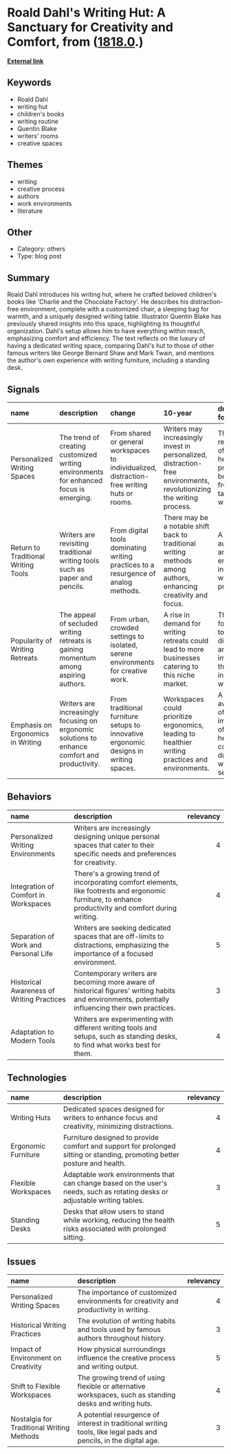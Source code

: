 # __Roald Dahl's Writing Hut: A Sanctuary for Creativity and Comfort__, from ([1818.0](https://kghosh.substack.com/p/1818.0).)

__[External link](https://kottke.org/19/01/a-writing-shed-of-ones-own?utm_source=substack&utm_medium=email)__



## Keywords

* Roald Dahl
* writing hut
* children's books
* writing routine
* Quentin Blake
* writers' rooms
* creative spaces

## Themes

* writing
* creative process
* authors
* work environments
* literature

## Other

* Category: others
* Type: blog post

## Summary

Roald Dahl introduces his writing hut, where he crafted beloved children's books like 'Charlie and the Chocolate Factory'. He describes his distraction-free environment, complete with a customized chair, a sleeping bag for warmth, and a uniquely designed writing table. Illustrator Quentin Blake has previously shared insights into this space, highlighting its thoughtful organization. Dahl's setup allows him to have everything within reach, emphasizing comfort and efficiency. The text reflects on the luxury of having a dedicated writing space, comparing Dahl's hut to those of other famous writers like George Bernard Shaw and Mark Twain, and mentions the author's own experience with writing furniture, including a standing desk.

## Signals

| name                                | description                                                                                   | change                                                                                       | 10-year                                                                                                              | driving-force                                                                                      |   relevancy |
|:------------------------------------|:----------------------------------------------------------------------------------------------|:---------------------------------------------------------------------------------------------|:---------------------------------------------------------------------------------------------------------------------|:---------------------------------------------------------------------------------------------------|------------:|
| Personalized Writing Spaces         | The trend of creating customized writing environments for enhanced focus is emerging.         | From shared or general workspaces to individualized, distraction-free writing huts or rooms. | Writers may increasingly invest in personalized, distraction-free environments, revolutionizing the writing process. | The growing recognition of mental health and productivity benefits from tailored workspaces.       |           4 |
| Return to Traditional Writing Tools | Writers are revisiting traditional writing tools such as paper and pencils.                   | From digital tools dominating writing practices to a resurgence of analog methods.           | There may be a notable shift back to traditional writing methods among authors, enhancing creativity and focus.      | A desire for authenticity and deeper engagement in the writing process.                            |           3 |
| Popularity of Writing Retreats      | The appeal of secluded writing retreats is gaining momentum among aspiring authors.           | From urban, crowded settings to isolated, serene environments for creative work.             | A rise in demand for writing retreats could lead to more businesses catering to this niche market.                   | The need for writers to escape distractions and immerse themselves in their work.                  |           4 |
| Emphasis on Ergonomics in Writing   | Writers are increasingly focusing on ergonomic solutions to enhance comfort and productivity. | From traditional furniture setups to innovative ergonomic designs in writing spaces.         | Workspaces could prioritize ergonomics, leading to healthier writing practices and environments.                     | A growing awareness of the importance of physical health and comfort during long writing sessions. |           4 |

## Behaviors

| name                                      | description                                                                                                                                            |   relevancy |
|:------------------------------------------|:-------------------------------------------------------------------------------------------------------------------------------------------------------|------------:|
| Personalized Writing Environments         | Writers are increasingly designing unique personal spaces that cater to their specific needs and preferences for creativity.                           |           4 |
| Integration of Comfort in Workspaces      | There's a growing trend of incorporating comfort elements, like footrests and ergonomic furniture, to enhance productivity and comfort during writing. |           4 |
| Separation of Work and Personal Life      | Writers are seeking dedicated spaces that are off-limits to distractions, emphasizing the importance of a focused environment.                         |           5 |
| Historical Awareness of Writing Practices | Contemporary writers are becoming more aware of historical figures' writing habits and environments, potentially influencing their own practices.      |           3 |
| Adaptation to Modern Tools                | Writers are experimenting with different writing tools and setups, such as standing desks, to find what works best for them.                           |           4 |

## Technologies

| name                | description                                                                                                                 |   relevancy |
|:--------------------|:----------------------------------------------------------------------------------------------------------------------------|------------:|
| Writing Huts        | Dedicated spaces designed for writers to enhance focus and creativity, minimizing distractions.                             |           4 |
| Ergonomic Furniture | Furniture designed to provide comfort and support for prolonged sitting or standing, promoting better posture and health.   |           4 |
| Flexible Workspaces | Adaptable work environments that can change based on the user's needs, such as rotating desks or adjustable writing tables. |           3 |
| Standing Desks      | Desks that allow users to stand while working, reducing the health risks associated with prolonged sitting.                 |           5 |

## Issues

| name                                      | description                                                                                                       |   relevancy |
|:------------------------------------------|:------------------------------------------------------------------------------------------------------------------|------------:|
| Personalized Writing Spaces               | The importance of customized environments for creativity and productivity in writing.                             |           4 |
| Historical Writing Practices              | The evolution of writing habits and tools used by famous authors throughout history.                              |           3 |
| Impact of Environment on Creativity       | How physical surroundings influence the creative process and writing output.                                      |           5 |
| Shift to Flexible Workspaces              | The growing trend of using flexible or alternative workspaces, such as standing desks and writing huts.           |           4 |
| Nostalgia for Traditional Writing Methods | A potential resurgence of interest in traditional writing tools, like legal pads and pencils, in the digital age. |           3 |